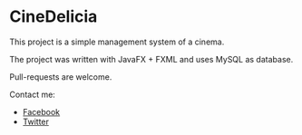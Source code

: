 # CineDelicia

This project is a simple management system of a cinema.

The project was written with JavaFX + FXML and uses MySQL as database.

Pull-requests are welcome.

Contact me:
* [Facebook](http://fb.com/kevin.washingtonbr)
* [Twitter](http://twitter.com/kevinws_br)